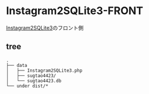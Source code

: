 # Instagram2SQLite3-FRONT

[Instagram2SQLite3](https://github.com/sugtao4423/Instagram2SQLite3)のフロント側

## tree
```
.
├── data
│   ├── Instagram2SQLite3.php
│   ├── sugtao4423/
│   └── sugtao4423.db
└── under dist/*
```
